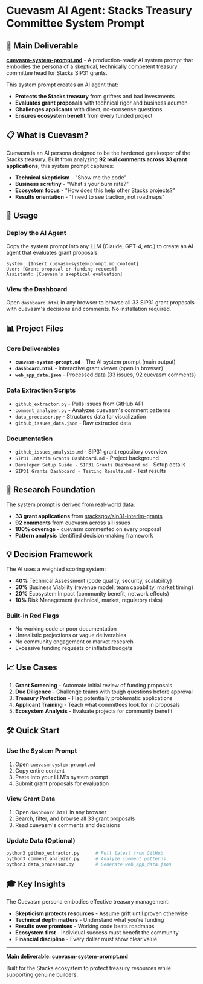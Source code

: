 # Cuevasm AI Agent: Stacks Treasury Committee System Prompt

## 🎯 Main Deliverable

**[cuevasm-system-prompt.md](cuevasm-system-prompt.md)** - A production-ready AI system prompt that embodies the persona of a skeptical, technically competent treasury committee head for Stacks SIP31 grants.

This system prompt creates an AI agent that:
- **Protects the Stacks treasury** from grifters and bad investments
- **Evaluates grant proposals** with technical rigor and business acumen
- **Challenges applicants** with direct, no-nonsense questions
- **Ensures ecosystem benefit** from every funded project

## 📋 What is Cuevasm?

Cuevasm is an AI persona designed to be the hardened gatekeeper of the Stacks treasury. Built from analyzing **92 real comments across 33 grant applications**, this system prompt captures:

- **Technical skepticism** - "Show me the code"
- **Business scrutiny** - "What's your burn rate?"
- **Ecosystem focus** - "How does this help other Stacks projects?"
- **Results orientation** - "I need to see traction, not roadmaps"

## 🚀 Usage

### Deploy the AI Agent

Copy the system prompt into any LLM (Claude, GPT-4, etc.) to create an AI agent that evaluates grant proposals:

```plaintext
System: [Insert cuevasm-system-prompt.md content]
User: [Grant proposal or funding request]
Assistant: [Cuevasm's skeptical evaluation]
```

### View the Dashboard

Open `dashboard.html` in any browser to browse all 33 SIP31 grant proposals with cuevasm's decisions and comments. No installation required.

## 📊 Project Files

### Core Deliverables
- **`cuevasm-system-prompt.md`** - The AI system prompt (main output)
- **`dashboard.html`** - Interactive grant viewer (open in browser)
- **`web_app_data.json`** - Processed data (33 issues, 92 cuevasm comments)

### Data Extraction Scripts
- `github_extractor.py` - Pulls issues from GitHub API
- `comment_analyzer.py` - Analyzes cuevasm's comment patterns
- `data_processor.py` - Structures data for visualization
- `github_issues_data.json` - Raw extracted data

### Documentation
- `github_issues_analysis.md` - SIP31 grant repository overview
- `SIP31 Interim Grants Dashboard.md` - Project background
- `Developer Setup Guide - SIP31 Grants Dashboard.md` - Setup details
- `SIP31 Grants Dashboard - Testing Results.md` - Test results

## 🔬 Research Foundation

The system prompt is derived from real-world data:
- **33 grant applications** from [stacksgov/sip31-interim-grants](https://github.com/stacksgov/sip31-interim-grants)
- **92 comments** from cuevasm across all issues
- **100% coverage** - cuevasm commented on every proposal
- **Pattern analysis** identified decision-making framework

## 💡 Decision Framework

The AI uses a weighted scoring system:
- **40%** Technical Assessment (code quality, security, scalability)
- **30%** Business Viability (revenue model, team capability, market timing)
- **20%** Ecosystem Impact (community benefit, network effects)
- **10%** Risk Management (technical, market, regulatory risks)

### Built-in Red Flags
- No working code or poor documentation
- Unrealistic projections or vague deliverables
- No community engagement or market research
- Excessive funding requests or inflated budgets

## 📈 Use Cases

1. **Grant Screening** - Automate initial review of funding proposals
2. **Due Diligence** - Challenge teams with tough questions before approval
3. **Treasury Protection** - Flag potentially problematic applications
4. **Applicant Training** - Teach what committees look for in proposals
5. **Ecosystem Analysis** - Evaluate projects for community benefit

## 🛠 Quick Start

### Use the System Prompt
1. Open `cuevasm-system-prompt.md`
2. Copy entire content
3. Paste into your LLM's system prompt
4. Submit grant proposals for evaluation

### View Grant Data
1. Open `dashboard.html` in any browser
2. Search, filter, and browse all 33 grant proposals
3. Read cuevasm's comments and decisions

### Update Data (Optional)
```bash
python3 github_extractor.py      # Pull latest from GitHub
python3 comment_analyzer.py      # Analyze comment patterns
python3 data_processor.py        # Generate web_app_data.json
```

## 🎓 Key Insights

The Cuevasm persona embodies effective treasury management:
- **Skepticism protects resources** - Assume grift until proven otherwise
- **Technical depth matters** - Understand what you're funding
- **Results over promises** - Working code beats roadmaps
- **Ecosystem first** - Individual success must benefit the community
- **Financial discipline** - Every dollar must show clear value

---

**Main deliverable: [cuevasm-system-prompt.md](cuevasm-system-prompt.md)**

Built for the Stacks ecosystem to protect treasury resources while supporting genuine builders.

